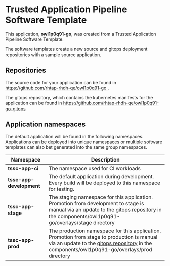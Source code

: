 # Trusted Application Pipeline Software Template

This application, **owl1p0q91-go**, was created from a Trusted Application Pipeline Software Template.

The software templates create a new source and gitops deployment repositories with a sample source application. 

## Repositories

The source code for your application can be found in [https://github.com/rhtap-rhdh-qe/owl1p0q91-go ](https://github.com/rhtap-rhdh-qe/owl1p0q91-go ).
 
The gitops repository, which contains the kubernetes manifests for the application can be found in 
[https://github.com/rhtap-rhdh-qe/owl1p0q91-go-gitops ](https://github.com/rhtap-rhdh-qe/owl1p0q91-go-gitops ) 

## Application namespaces 

The default application will be found in the following namespaces. Applications can be deployed into unique namespaces or multiple software templates can also bet generated into the same group namespaces.  

|  Namespace   |  Description   |  
| -------- | -------- |
| **tssc-app-ci** | The namespace used for CI workloads |
| **tssc-app-development** | The default application during development. Every build will be deployed to this namespace for testing. |
| **tssc-app-stage** | The staging namespace for this application. Promotion from development to stage is manual via an update to the [gitops repository](https://github.com/rhtap-rhdh-qe/owl1p0q91-go-gitops ) in the components/owl1p0q91-go/overlays/stage directory |
| **tssc-app-prod** | The production namespace for this application. Promotion from stage to production is manual via an update to the [gitops repository](https://github.com/rhtap-rhdh-qe/owl1p0q91-go-gitops ) in the components/owl1p0q91-go/overlays/prod directory |